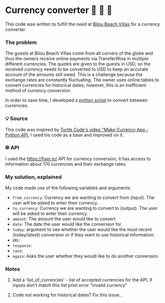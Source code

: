 # Currency converter 💱 💸 🌴

This code was written to fulfill the need at [Bilou Beach Villas](https://www.biloubeach.com/) for a currency converter.

### The problem
The guests at Bilou Beach Villas come from all corners of the globe and thus the owners receive online payments via TransferWise in multiple different  currencies. 
The quotes are given to the guests in USD, so the received currency needs to be converted to USD to keep an accurate account of the amounts still owed.
This is a challenge because the exchange rates are constantly fluctuating. 
The owner uses online tables to convert currencies for historical dates, however, this is an inefficient method of currency conversion. 

In order to save time, I developed a [python script](https://github.com/jessicastow/currency_converter/blob/main/currency_converter_v1.py) to convert between currencies. 

### 💡 Source
This code was inspired by [Turtle Code's video "Make Currency App - Python API](https://www.youtube.com/watch?v=isx6SpxZ4y0), I used his code as a base and improved on it. 

### 🌐 API
I used the https://fixer.io/ API for currency conversion, it has access to information about 170 currencies and their exchange rates. 

### My solution, explained

My code made use of the following variables and arguments:

- `from_currency`: Currency we are wanting to convert from (input). The user will be asked to enter their currency. 
- `to_currency`: Currency we are wanting to convert to (output). The user will be asked to enter their currency. 
- `amount`: The amount the user would like to convert
- `date`: The date the user would like the conversion for.
- `today`: argument to see whether the user would like the most recent (today/latest) conversion or if they want to use historical information. 
- `URL`: 
- `response`:
- `rate`:
- `again`: Asks the user whether they would like to do another conversion. 

### Notes


1. Add a 'list_of_currencies' - list of accepted currencies for the API, if inputs don't match this list print error "invalid currency"

2. Code not working for historical dates? Fix this issue...
